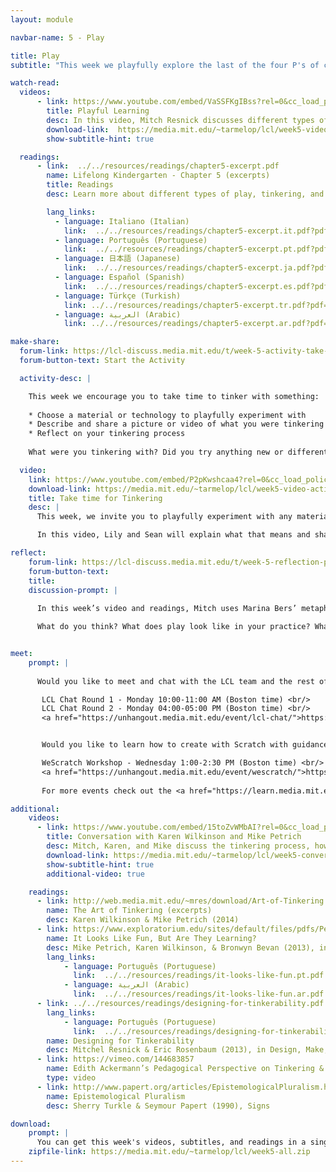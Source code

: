 ```yaml
---
layout: module

navbar-name: 5 - Play

title: Play
subtitle: "This week we playfully explore the last of the four P's of creative learning: Play. We discuss different types of play, provide you opportunities for tinkering, and share strategies to promote a playful approach to learning."

watch-read:
  videos:
      - link: https://www.youtube.com/embed/VaSSFKgIBss?rel=0&cc_load_policy=1
        title: Playful Learning
        desc: In this video, Mitch Resnick discusses different types of play and shares strategies to promote a playful approach to learning.
        download-link:  https://media.mit.edu/~tarmelop/lcl/week5-video-play.zip
        show-subtitle-hint: true

  readings:
      - link:  ../../resources/readings/chapter5-excerpt.pdf
        name: Lifelong Kindergarten - Chapter 5 (excerpts)
        title: Readings
        desc: Learn more about different types of play, tinkering, and supporting different styles of learning and playing.

        lang_links:
          - language: Italiano (Italian)
            link:  ../../resources/readings/chapter5-excerpt.it.pdf?pdf=ch5-it
          - language: Português (Portuguese)
            link:  ../../resources/readings/chapter5-excerpt.pt.pdf?pdf=ch5-pt
          - language: 日本語 (Japanese)
            link:  ../../resources/readings/chapter5-excerpt.ja.pdf?pdf=ch5-ja
          - language: Español (Spanish)
            link:  ../../resources/readings/chapter5-excerpt.es.pdf?pdf=ch5-es
          - language: Türkçe (Turkish)
            link: ../../resources/readings/chapter5-excerpt.tr.pdf?pdf=ch5-tr
          - language: العربية (Arabic)
            link: ../../resources/readings/chapter5-excerpt.ar.pdf?pdf=ch5-ar

make-share:
  forum-link: https://lcl-discuss.media.mit.edu/t/week-5-activity-take-time-for-tinkering/3161
  forum-button-text: Start the Activity

  activity-desc: |

    This week we encourage you to take time to tinker with something:
 
    * Choose a material or technology to playfully experiment with
    * Describe and share a picture or video of what you were tinkering with
    * Reflect on your tinkering process
 
    What were you tinkering with? Did you try anything new or different? What did you notice? What might you want to try next?

  video:
    link: https://www.youtube.com/embed/P2pKwshcaa4?rel=0&cc_load_policy=1
    download-link: https://media.mit.edu/~tarmelop/lcl/week5-video-activity.zip
    title: Take time for Tinkering
    desc: |
      This week, we invite you to playfully experiment with any material or technology you want to try.

      In this video, Lily and Sean will explain what that means and share some examples.

reflect:
    forum-link: https://lcl-discuss.media.mit.edu/t/week-5-reflection-playpens-and-playgrounds/3160
    forum-button-text:
    title:
    discussion-prompt: |
      
      In this week’s video and readings, Mitch uses Marina Bers’ metaphors of “playpen” and “playground” to illustrate that “not all types of play are created equal”.

      What do you think? What does play look like in your practice? What are some of the design choices or facilitation strategies that you already use, or you plan to use, to promote a playground-style play?


meet:
    prompt: |
      
      Would you like to meet and chat with the LCL team and the rest of the community?<br/>

       LCL Chat Round 1 - Monday 10:00-11:00 AM (Boston time) <br/>
       LCL Chat Round 2 - Monday 04:00-05:00 PM (Boston time) <br/>
       <a href="https://unhangout.media.mit.edu/event/lcl-chat/">https://unhangout.media.mit.edu/event/lcl-chat/</a>


       Would you like to learn how to create with Scratch with guidance and peer support?<br/>

       WeScratch Workshop - Wednesday 1:00-2:30 PM (Boston time) <br/>
       <a href="https://unhangout.media.mit.edu/event/wescratch/">https://unhangout.media.mit.edu/event/wescratch/</a>
       
       For more events check out the <a href="https://learn.media.mit.edu/lcl/#calendar">calendar</a>! <br/>

additional:
    videos:
      - link: https://www.youtube.com/embed/15toZvWMbAI?rel=0&cc_load_policy=1
        title: Conversation with Karen Wilkinson and Mike Petrich
        desc: Mitch, Karen, and Mike discuss the tinkering process, how people learn through tinkering, and share strategies for facilitating playful learning experiences.
        download-link: https://media.mit.edu/~tarmelop/lcl/week5-conversation-karen-mike.zip
        show-subtitle-hint: true
        additional-video: true

    readings:
      - link: http://web.media.mit.edu/~mres/download/Art-of-Tinkering.pdf
        name: The Art of Tinkering (excerpts)
        desc: Karen Wilkinson & Mike Petrich (2014)
      - link: https://www.exploratorium.edu/sites/default/files/pdfs/PetrichWilkinsonBevan-2013-ItLooksLikeFun.pdf
        name: It Looks Like Fun, But Are They Learning?
        desc: Mike Petrich, Karen Wilkinson, & Bronwyn Bevan (2013), in Design, Make, Play
        lang_links:
            - language: Português (Portuguese)
              link:  ../../resources/readings/it-looks-like-fun.pt.pdf
            - language: العربية (Arabic)
              link:  ../../resources/readings/it-looks-like-fun.ar.pdf
      - link: ../../resources/readings/designing-for-tinkerability.pdf
        lang_links:
            - language: Português (Portuguese)
              link:  ../../resources/readings/designing-for-tinkerability.pt.pdf
        name: Designing for Tinkerability
        desc: Mitchel Resnick & Eric Rosenbaum (2013), in Design, Make, Play
      - link: https://vimeo.com/144683857
        name: Edith Ackermann’s Pedagogical Perspective on Tinkering & Making
        type: video
      - link: http://www.papert.org/articles/EpistemologicalPluralism.html
        name: Epistemological Pluralism
        desc: Sherry Turkle & Seymour Papert (1990), Signs

download:
    prompt: |
      You can get this week's videos, subtitles, and readings in a single zip file for offline use.
    zipfile-link: https://media.mit.edu/~tarmelop/lcl/week5-all.zip
---
```

